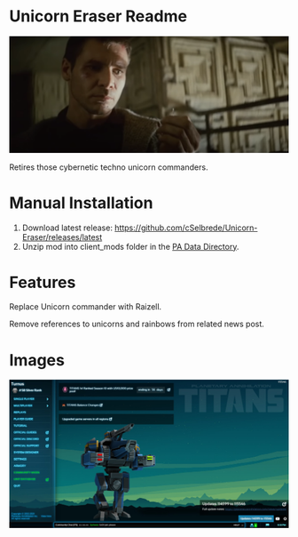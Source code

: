 # Unicorn Eraser Readme
![alt text][crushed-unicorn]

Retires those cybernetic techno unicorn commanders.

# Manual Installation
1. Download latest release: https://github.com/cSelbrede/Unicorn-Eraser/releases/latest
2. Unzip mod into client_mods folder in the [PA Data Directory](https://planetaryannihilation.com/support/troubleshooting/#data-directory).

# Features
Replace Unicorn commander with Raizell.

Remove references to unicorns and rainbows from related news post.


# Images
![alt text][start-screen]

[crushed-unicorn]: https://github.com/cSelbrede/Unicorn-Eraser/blob/main/images/crushed-unicorn.png "No More Unicorns"
[start-screen]: https://github.com/cSelbrede/Unicorn-Eraser/blob/main/images/unicorn_selected.jpg "Unicorn-Free Start Screen"
